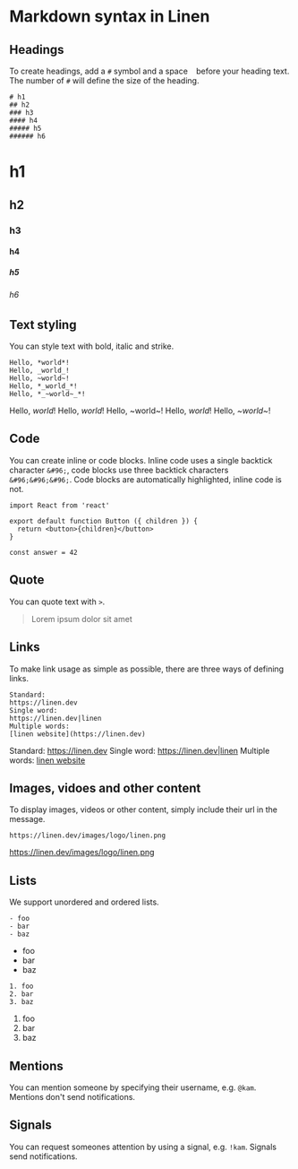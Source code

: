 # Markdown syntax in Linen

## Headings

To create headings, add a `#` symbol and a space ` ` before your heading text. The number of `#` will define the size of the heading.

```
# h1
## h2
### h3
#### h4
##### h5
###### h6
```
# h1
## h2
### h3
#### h4
##### h5
###### h6

## Text styling

You can style text with bold, italic and strike.

```
Hello, *world*!
Hello, _world_!
Hello, ~world~!
Hello, *_world_*!
Hello, *_~world~_*!
```
Hello, *world*!
Hello, _world_!
Hello, ~world~!
Hello, *_world_*!
Hello, *_~world~_*!

## Code

You can create inline or code blocks. Inline code uses a single backtick character `&#96;`, code blocks use three backtick characters `&#96;&#96;&#96;`. Code blocks are automatically highlighted, inline code is not.

```
import React from 'react'

export default function Button ({ children }) {
  return <button>{children}</button>
}
```
`const answer = 42`

## Quote

You can quote text with `>`.

> Lorem ipsum dolor sit amet

## Links

To make link usage as simple as possible, there are three ways of defining links.

```
Standard:
https://linen.dev
Single word:
https://linen.dev|linen
Multiple words:
[linen website](https://linen.dev)
```
Standard:
https://linen.dev
Single word:
https://linen.dev|linen
Multiple words:
[linen website](https://linen.dev)

## Images, vidoes and other content

To display images, videos or other content, simply include their url in the message.

`https://linen.dev/images/logo/linen.png`

https://linen.dev/images/logo/linen.png
## Lists

We support unordered and ordered lists.

```
- foo
- bar
- baz
```

- foo
- bar
- baz

```
1. foo
2. bar
3. baz
```

1. foo
2. bar
3. baz

## Mentions

You can mention someone by specifying their username, e.g. `@kam`. Mentions don't send notifications.

## Signals

You can request someones attention by using a signal, e.g. `!kam`. Signals send notifications.
